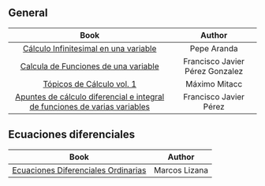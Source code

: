 ## General
| Book |  Author  |
|:-----:|:--------:|
| [Cálculo Infinitesimal en una variable](./pdfs/calculus/calculo-infinitesimal-en-una-variable.pdf)   | Pepe Aranda |
| [Calcula de Funciones de una variable](./pdfs/calculus/calculo_diferencial_integral.pdf)   | Francisco Javier Pérez Gonzalez |
| [Tópicos de Cálculo vol. 1](./pdfs/calculus/topicos-del-calculo.pdf)   | Máximo Mitacc |
| [Apuntes de cálculo diferencial e integral de funciones de varias variables](./pdfs/calculus/apuntes-calculo-diferencial.pdf)   | Francisco Javier Pérez |

## Ecuaciones diferenciales
| Book |  Author  |
|:-----:|:--------:|
| [Ecuaciones Diferenciales Ordinarias](./pdfs/calculus/ecuaciones-diferenciales-ordinarias.pdf)   | Marcos Lizana |
